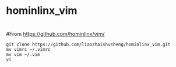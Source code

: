 # hominlinx_vim
# 
#From https://github.com/hominlinx/vim/
```
git clone https://github.com/liaozhaishusheng/hominlinx_vim.git
mv vimrc ~/.vimrc
mv vim ~/.vim
vi
```
